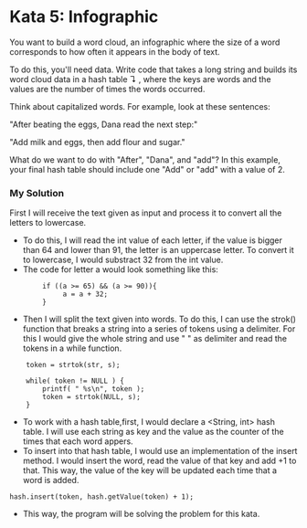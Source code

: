 # Kata 5: Infographic

You want to build a word cloud, an infographic where the size of a word corresponds to how often it appears in the body of text.

To do this, you'll need data. Write code that takes a long string and builds its word cloud data in a hash table ↴ , where the keys are words and the values are the number of times the words occurred.

Think about capitalized words. For example, look at these sentences:

  "After beating the eggs, Dana read the next step:"

"Add milk and eggs, then add flour and sugar."

What do we want to do with "After", "Dana", and "add"? In this example, your final hash table should include one "Add" or "add" with a value of  2.

### My Solution 
First I will receive the text given as input and process it to convert all the letters to lowercase.
* To do this, I will read the int value of each letter, if the value is bigger than 64 and lower than 91, the letter is an uppercase letter. To convert it to lowercase, I would substract 32 from the int value. 
* The code for letter a would look something like this: 
``` 
        if ((a >= 65) && (a >= 90)){ 
             a = a + 32;
        }
```
* Then I will split the text given into words. To do this, I can use the strok() function that breaks a string into a series of tokens using a delimiter. For this I would give the whole string and use " " as delimiter and read the tokens in a while function. 
``` 
    token = strtok(str, s);

    while( token != NULL ) {
        printf( " %s\n", token );
        token = strtok(NULL, s);
    }
```
* To work with a hash table,first, I would declare a <String, int> hash table. I will use each string as key and the value as the counter of the times that each word appers. 
* To insert into that hash table, I would use an implementation of the insert method. I would insert the word, read the value of that key and add +1 to that. This way, the value of the key will be updated each time that a word is added. 
```
hash.insert(token, hash.getValue(token) + 1); 
``` 
* This way, the program will be solving the problem for this kata. 


